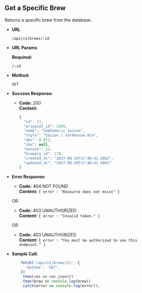 **Get a Specific Brew**
----
  Returns a specific brew from the database.

* **URL**

  `/api/v1/brews/:id`

* **URL Params**

  **Required:**
  
  `/:id`

* **Method:**

  `GET`

* **Success Response:**

  * **Code:** 200 <br />
    **Content:** 
    
    ``` javascript
    {
      "id": 11,
      "original_id": 2099,
      "name": "Sophomoric Saison",
      "style": "Saison / Farmhouse Ale",
      "abv": 0.072,
      "ibu": null,
      "ounces": 12,
      "brewery_id": 178,
      "created_at": "2017-08-26T17:48:41.486Z",
      "updated_at": "2017-08-26T17:48:41.486Z"
    }
    ```
 
* **Error Response:**

  * **Code:** 404 NOT FOUND <br />
    **Content:** `{ error : "Resource does not exist" }`

  OR

  * **Code:** 403 UNAUTHORIZED <br />
    **Content:** `{ error : "Invalid token." }`
    
  OR

  * **Code:** 403 UNAUTHORIZED <br />
    **Content:** `{ error : "You must be authorized to use this endpoint." }`

* **Sample Call:**

  ```javascript
      fetch('/api/v1/brews/11', {
        'method': 'GET',
      })
      .then(res => res.json())
      .then(brew => console.log(brew))
      .catch(error => console.log(error));
  ```
